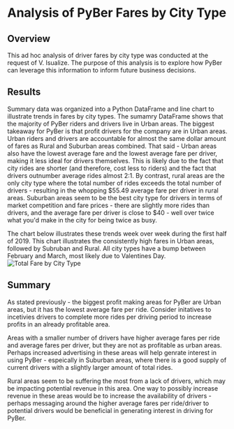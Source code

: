 # Analysis of PyBer Fares by City Type

## Overview
This ad hoc analysis of driver fares by city type was conducted at the request of V. Isualize.  The purpose of this analysis is to explore how PyBer can leverage this information to inform future business decisions.

## Results
Summary data was organized into a Python DataFrame and line chart to illustrate trends in fares by city types.  The sumamry DataFrame shows that the majority of PyBer riders and drivers live in Urban areas.  The biggest takeaway for PyBer is that profit drivers for the company are in Urban areas.  Urban riders and drivers are accountable for almost the same dollar amount of fares as Rural and Suburban areas combined.  That said - Urban areas also have the lowest average fare and the lowest average fare per driver, making it less ideal for drivers themselves.  This is likely due to the fact that city rides are shorter (and therefore, cost less to riders) and the fact that drivers outnumber average rides almost 2:1.  By contrast, rural areas are the only city type where the total number of rides exceeds the total number of drivers - resulting in the whopping $55.49 average fare per driver in rural areas.  Suburban areas seem to be the best city type for drivers in terms of market competition and fare prices - there are slightly more rides than drivers, and the average fare per driver is close to $40 - well over twice what you'd make in the city for being twice as busy.

The chart below illustrates these trends week over week during the first half of 2019.  This chart illustrates the consistently high fares in Urban areas, followed by Subruban and Rural.  All city types have a bump between February and March, most likely due to Valentines Day.   
![Total Fare by City Type](/Resources/Fare_by_city.png)

## Summary

As stated previously - the biggest profit making areas for PyBer are Urban areas, but it has the lowest average fare per ride.  Consider initatives to incetivies drivers to complete more rides per driving period to increase profits in an already profitable area.

Areas with a smaller number of drivers have higher average fares per ride and average fares per driver, but they are not as profitable as urban areas.  Perhaps increased advertising in these areas will help genrate interest in using PyBer - espeically in Suburban areas, where there is a good supply of current drivers with a slightly larger amount of total rides.  

Rural areas seem to be suffering the most from a lack of drivers, which may be impacting potential revenue in this area.  One way to possibly increase revenue in these areas would be to increase the availability of drivers - perhaps messaging around the higher average fares per ride/driver to potential drivers would be beneficial in generating interest in driving for PyBer.  
